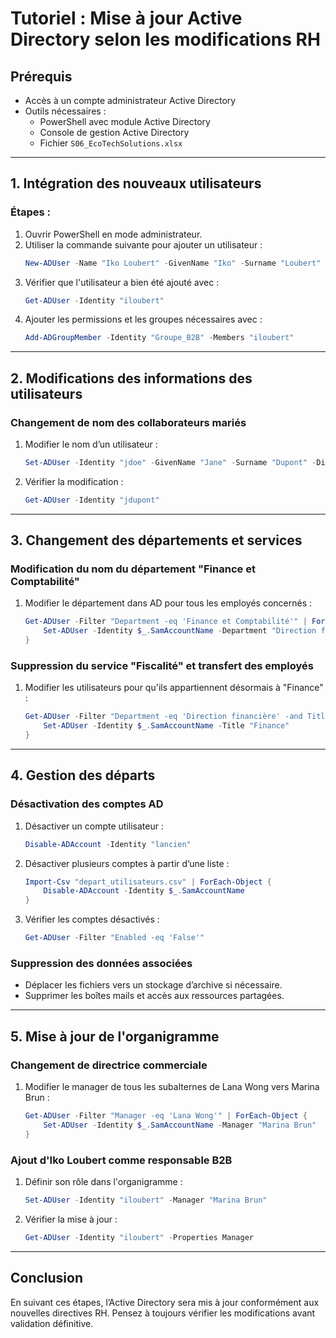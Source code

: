 
# Tutoriel : Mise à jour Active Directory selon les modifications RH

## Prérequis
- Accès à un compte administrateur Active Directory
- Outils nécessaires :
  - PowerShell avec module Active Directory
  - Console de gestion Active Directory
  - Fichier `S06_EcoTechSolutions.xlsx`

---

## 1. Intégration des nouveaux utilisateurs
### Étapes :
1. Ouvrir PowerShell en mode administrateur.
2. Utiliser la commande suivante pour ajouter un utilisateur :
   ```powershell
   New-ADUser -Name "Iko Loubert" -GivenName "Iko" -Surname "Loubert" -SamAccountName "iloubert" -UserPrincipalName "iloubert@domaine.local" -Department "Service Commercial" -Title "Responsable B2B" -Path "OU=Service Commercial,OU=Utilisateurs,DC=domaine,DC=local" -Enabled $true -PasswordNeverExpires $true
   ```
3. Vérifier que l'utilisateur a bien été ajouté avec :
   ```powershell
   Get-ADUser -Identity "iloubert"
   ```
4. Ajouter les permissions et les groupes nécessaires avec :
   ```powershell
   Add-ADGroupMember -Identity "Groupe_B2B" -Members "iloubert"
   ```

---

## 2. Modifications des informations des utilisateurs
### Changement de nom des collaborateurs mariés
1. Modifier le nom d’un utilisateur :
   ```powershell
   Set-ADUser -Identity "jdoe" -GivenName "Jane" -Surname "Dupont" -DisplayName "Jane Dupont" -UserPrincipalName "jdupont@domaine.local"
   ```
2. Vérifier la modification :
   ```powershell
   Get-ADUser -Identity "jdupont"
   ```

---

## 3. Changement des départements et services
### Modification du nom du département "Finance et Comptabilité"
1. Modifier le département dans AD pour tous les employés concernés :
   ```powershell
   Get-ADUser -Filter "Department -eq 'Finance et Comptabilité'" | ForEach-Object {
       Set-ADUser -Identity $_.SamAccountName -Department "Direction financière"
   }
   ```

### Suppression du service "Fiscalité" et transfert des employés
1. Modifier les utilisateurs pour qu'ils appartiennent désormais à "Finance" :
   ```powershell
   Get-ADUser -Filter "Department -eq 'Direction financière' -and Title -eq 'Fiscalité'" | ForEach-Object {
       Set-ADUser -Identity $_.SamAccountName -Title "Finance"
   }
   ```

---

## 4. Gestion des départs
### Désactivation des comptes AD
1. Désactiver un compte utilisateur :
   ```powershell
   Disable-ADAccount -Identity "lancien"
   ```
2. Désactiver plusieurs comptes à partir d’une liste :
   ```powershell
   Import-Csv "depart_utilisateurs.csv" | ForEach-Object {
       Disable-ADAccount -Identity $_.SamAccountName
   }
   ```
3. Vérifier les comptes désactivés :
   ```powershell
   Get-ADUser -Filter "Enabled -eq 'False'"
   ```

### Suppression des données associées
- Déplacer les fichiers vers un stockage d’archive si nécessaire.
- Supprimer les boîtes mails et accès aux ressources partagées.

---

## 5. Mise à jour de l'organigramme
### Changement de directrice commerciale
1. Modifier le manager de tous les subalternes de Lana Wong vers Marina Brun :
   ```powershell
   Get-ADUser -Filter "Manager -eq 'Lana Wong'" | ForEach-Object {
       Set-ADUser -Identity $_.SamAccountName -Manager "Marina Brun"
   }
   ```

### Ajout d'Iko Loubert comme responsable B2B
1. Définir son rôle dans l'organigramme :
   ```powershell
   Set-ADUser -Identity "iloubert" -Manager "Marina Brun"
   ```
2. Vérifier la mise à jour :
   ```powershell
   Get-ADUser -Identity "iloubert" -Properties Manager
   ```

---

## Conclusion
En suivant ces étapes, l’Active Directory sera mis à jour conformément aux nouvelles directives RH. Pensez à toujours vérifier les modifications avant validation définitive.
```

